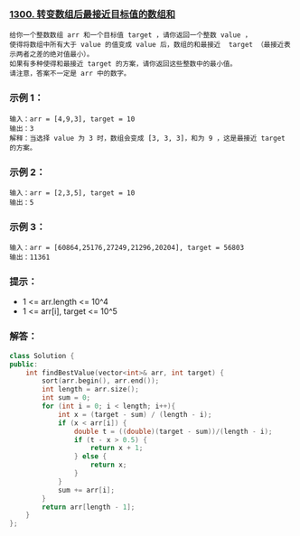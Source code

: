 ### [1300. 转变数组后最接近目标值的数组和](https://leetcode-cn.com/problems/sum-of-mutated-array-closest-to-target/)
```
给你一个整数数组 arr 和一个目标值 target ，请你返回一个整数 value ，
使得将数组中所有大于 value 的值变成 value 后，数组的和最接近  target （最接近表示两者之差的绝对值最小）。
如果有多种使得和最接近 target 的方案，请你返回这些整数中的最小值。
请注意，答案不一定是 arr 中的数字。
```
### 示例 1：
```
输入：arr = [4,9,3], target = 10
输出：3
解释：当选择 value 为 3 时，数组会变成 [3, 3, 3]，和为 9 ，这是最接近 target 的方案。
```
### 示例 2：
```
输入：arr = [2,3,5], target = 10
输出：5
```
### 示例 3：
```
输入：arr = [60864,25176,27249,21296,20204], target = 56803
输出：11361
```
### 提示：
- 1 <= arr.length <= 10^4
- 1 <= arr[i], target <= 10^5
### 解答：
```C++
class Solution {
public:
    int findBestValue(vector<int>& arr, int target) {
        sort(arr.begin(), arr.end());
        int length = arr.size();
        int sum = 0;
        for (int i = 0; i < length; i++){
            int x = (target - sum) / (length - i);
            if (x < arr[i]) {
                double t = ((double)(target - sum))/(length - i);
                if (t - x > 0.5) {
                    return x + 1;
                } else {
                    return x;
                }
            }
            sum += arr[i];
        }
        return arr[length - 1];
    }
};
```
